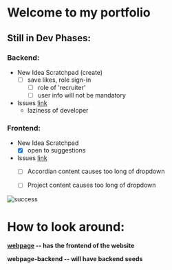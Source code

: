 # Welcome to my portfolio

## Still in Dev Phases:

### Backend:
  - New Idea Scratchpad (create)
    - [ ] save likes, role sign-in
      - [ ] role of 'recruiter'
      - [ ] user info will not be mandatory
  - Issues [link](https://github.com/fletchulence/myPortfolio/issues)
    - laziness of developer
### Frontend:
  - New Idea Scratchpad
    - [X] open to suggestions
  - Issues [link](https://github.com/fletchulence/myPortfolio/issues)
    - [ ] Accordian content causes too long of dropdown
    - [ ] Project content causes too long of dropdown

  

<img alt="success" src="https://img.shields.io/badge/build-success-brightgreen">


# How to look around:

  **[webpage](https://github.com/fletchulence/myPortfolio/tree/main/webpage) -- has the frontend of the website**
  
  **webpage-backend -- will have backend seeds**
